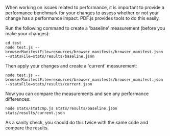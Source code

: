 When working on issues related to performance, it is important to provide a performance benchmark for your changes to assess whether or not your change has a performance impact. PDF.js provides tools to do this easily.

Run the following command to create a 'baseline' measurement (before you make your changes):

    cd test
    node test.js --browserManifestFile=resources/browser_manifests/browser_manifest.json --statsFile=stats/results/baseline.json

Then apply your changes and create a 'current' measurement:

    node test.js --browserManifestFile=resources/browser_manifests/browser_manifest.json --statsFile=stats/results/current.json

Now you can compare the measurements and see any performance differences:

    node stats/statcmp.js stats/results/baseline.json stats/results/current.json

As a sanity check, you should do this twice with the same code and compare the results.